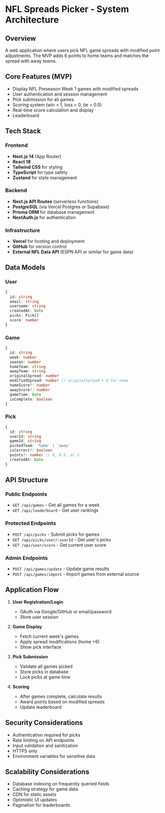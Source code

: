 # NFL Spreads Picker - System Architecture

## Overview
A web application where users pick NFL game spreads with modified point adjustments. The MVP adds 6 points to home teams and matches the spread with away teams.

## Core Features (MVP)
- Display NFL Preseason Week 1 games with modified spreads
- User authentication and session management
- Pick submission for all games
- Scoring system (win = 1, loss = 0, tie = 0.5)
- Real-time score calculation and display
- Leaderboard

## Tech Stack

### Frontend
- **Next.js 14** (App Router)
- **React 18**
- **Tailwind CSS** for styling
- **TypeScript** for type safety
- **Zustand** for state management

### Backend
- **Next.js API Routes** (serverless functions)
- **PostgreSQL** (via Vercel Postgres or Supabase)
- **Prisma ORM** for database management
- **NextAuth.js** for authentication

### Infrastructure
- **Vercel** for hosting and deployment
- **GitHub** for version control
- **External NFL Data API** (ESPN API or similar for game data)

## Data Models

### User
```typescript
{
  id: string
  email: string
  username: string
  createdAt: Date
  picks: Pick[]
  score: number
}
```

### Game
```typescript
{
  id: string
  week: number
  season: number
  homeTeam: string
  awayTeam: string
  originalSpread: number
  modifiedSpread: number // originalSpread + 6 for home
  homeScore?: number
  awayScore?: number
  gameTime: Date
  isComplete: boolean
}
```

### Pick
```typescript
{
  id: string
  userId: string
  gameId: string
  pickedTeam: 'home' | 'away'
  isCorrect?: boolean
  points?: number // 0, 0.5, or 1
  createdAt: Date
}
```

## API Structure

### Public Endpoints
- `GET /api/games` - Get all games for a week
- `GET /api/leaderboard` - Get user rankings

### Protected Endpoints
- `POST /api/picks` - Submit picks for games
- `GET /api/picks/user/:userId` - Get user's picks
- `GET /api/user/score` - Get current user score

### Admin Endpoints
- `POST /api/games/update` - Update game results
- `POST /api/games/import` - Import games from external source

## Application Flow

1. **User Registration/Login**
   - OAuth via Google/GitHub or email/password
   - Store user session

2. **Game Display**
   - Fetch current week's games
   - Apply spread modifications (home +6)
   - Show pick interface

3. **Pick Submission**
   - Validate all games picked
   - Store picks in database
   - Lock picks at game time

4. **Scoring**
   - After games complete, calculate results
   - Award points based on modified spreads
   - Update leaderboard

## Security Considerations
- Authentication required for picks
- Rate limiting on API endpoints
- Input validation and sanitization
- HTTPS only
- Environment variables for sensitive data

## Scalability Considerations
- Database indexing on frequently queried fields
- Caching strategy for game data
- CDN for static assets
- Optimistic UI updates
- Pagination for leaderboards